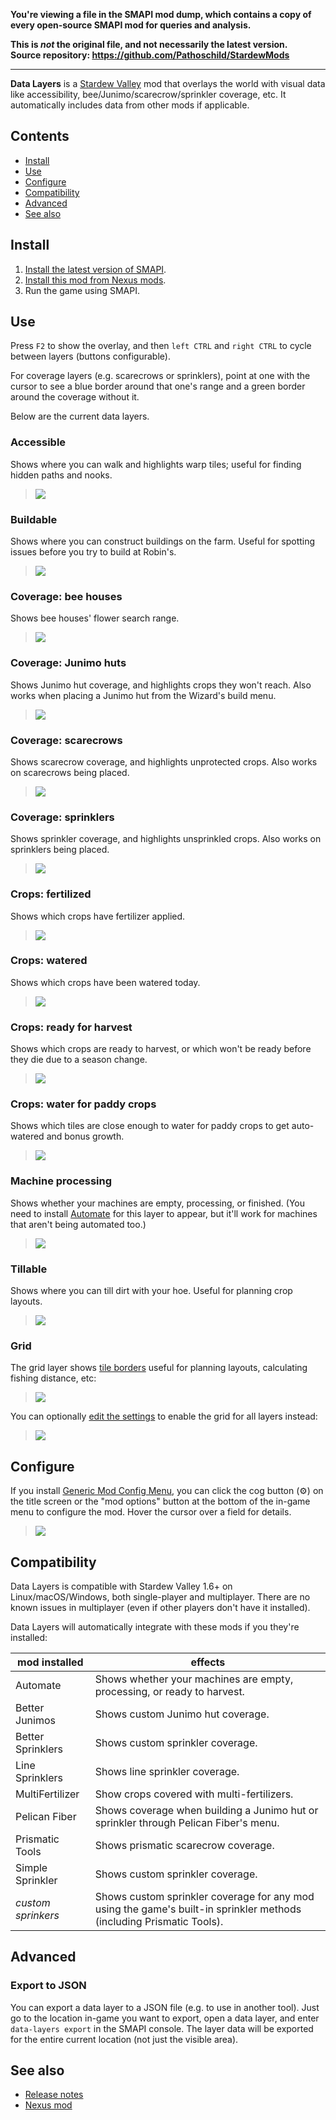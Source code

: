**You're viewing a file in the SMAPI mod dump, which contains a copy of every open-source SMAPI mod
for queries and analysis.**

**This is _not_ the original file, and not necessarily the latest version.**  
**Source repository: https://github.com/Pathoschild/StardewMods**

----

**Data Layers** is a [Stardew Valley](http://stardewvalley.net/) mod that overlays the world with
visual data like accessibility, bee/Junimo/scarecrow/sprinkler coverage, etc. It automatically
includes data from other mods if applicable.

## Contents
* [Install](#install)
* [Use](#use)
* [Configure](#configure)
* [Compatibility](#compatibility)
* [Advanced](#advanced)
* [See also](#see-also)

## Install
1. [Install the latest version of SMAPI](https://smapi.io/).
2. [Install this mod from Nexus mods](https://www.nexusmods.com/stardewvalley/mods/1691).
3. Run the game using SMAPI.

## Use
Press `F2` to show the overlay, and then `left CTRL` and `right CTRL` to cycle between layers
(buttons configurable).

For coverage layers (e.g. scarecrows or sprinklers), point at one with the cursor to see a blue
border around that one's range and a green border around the coverage without it.

Below are the current data layers.

### Accessible
Shows where you can walk and highlights warp tiles; useful for finding hidden paths and nooks.
> ![](screenshots/accessible.png)

### Buildable
Shows where you can construct buildings on the farm. Useful for spotting issues before you try to
build at Robin's.
> ![](screenshots/buildable.png)

### Coverage: bee houses
Shows bee houses' flower search range.
> ![](screenshots/bee-houses.png)

### Coverage: Junimo huts
Shows Junimo hut coverage, and highlights crops they won't reach. Also works when placing a Junimo
hut from the Wizard's build menu.
> ![](screenshots/junimo-huts.png)

### Coverage: scarecrows
Shows scarecrow coverage, and highlights unprotected crops. Also works on scarecrows being placed.
> ![](screenshots/scarecrows.png)

### Coverage: sprinklers
Shows sprinkler coverage, and highlights unsprinkled crops. Also works on sprinklers being placed.
> ![](screenshots/sprinklers.png)

### Crops: fertilized
Shows which crops have fertilizer applied.
> ![](screenshots/crops-fertilized.png)

### Crops: watered
Shows which crops have been watered today.
> ![](screenshots/crops-watered.png)

### Crops: ready for harvest
Shows which crops are ready to harvest, or which won't be ready before they die due to a season
change.
> ![](screenshots/crops-harvest.png)

### Crops: water for paddy crops
Shows which tiles are close enough to water for paddy crops to get auto-watered and bonus growth.
> ![](screenshots/crops-paddy-water.png)

### Machine processing
Shows whether your machines are empty, processing, or finished. (You need to install
[Automate](https://www.nexusmods.com/stardewvalley/mods/1063) for this layer to appear, but it'll
work for machines that aren't being automated too.)
> ![](screenshots/machines.png)

### Tillable
Shows where you can till dirt with your hoe. Useful for planning crop layouts.
> ![](screenshots/tillable.png)

### Grid
The grid layer shows [tile borders](https://stardewvalleywiki.com/Modding:Modder_Guide/Game_Fundamentals#Tiles)
useful for planning layouts, calculating fishing distance, etc:
> ![](screenshots/grid-layer.png)

You can optionally [edit the settings](#configure) to enable the grid for all layers instead:
> ![](screenshots/grid-option.png)

## Configure
If you install [Generic Mod Config Menu][], you can click the cog button (⚙) on the title screen
or the "mod options" button at the bottom of the in-game menu to configure the mod. Hover the
cursor over a field for details.

> ![](screenshots/generic-config-menu.png)

## Compatibility
Data Layers is compatible with Stardew Valley 1.6+ on Linux/macOS/Windows, both single-player and
multiplayer. There are no known issues in multiplayer (even if other players don't have it
installed).

Data Layers will automatically integrate with these mods if you they're installed:

mod installed     | effects
----------------- | ----------
Automate          | Shows whether your machines are empty, processing, or ready to harvest.
Better Junimos    | Shows custom Junimo hut coverage.
Better Sprinklers | Shows custom sprinkler coverage.
Line Sprinklers   | Shows line sprinkler coverage.
MultiFertilizer   | Show crops covered with multi-fertilizers.
Pelican Fiber     | Shows coverage when building a Junimo hut or sprinkler through Pelican Fiber's menu.
Prismatic Tools   | Shows prismatic scarecrow coverage.
Simple Sprinkler  | Shows custom sprinkler coverage.
_custom sprinkers_ | Shows custom sprinkler coverage for any mod using the game's built-in sprinkler methods (including Prismatic Tools).


## Advanced
### Export to JSON
You can export a data layer to a JSON file (e.g. to use in another tool). Just go to the location
in-game you want to export, open a data layer, and enter `data-layers export` in the SMAPI console.
The layer data will be exported for the entire current location (not just the visible area).

## See also
* [Release notes](release-notes.md)
* [Nexus mod](https://www.nexusmods.com/stardewvalley/mods/1691)

[Generic Mod Config Menu]: https://www.nexusmods.com/stardewvalley/mods/5098
